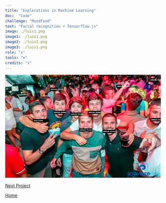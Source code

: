 ```yaml
---
title: "Explorations in Machine Learning"
doc:  "Code"
challenge: "Moodfood"
text: "Facial recognition + Tensorflow.js"
image: ./luis1.png
image1: ./luis1.png
image2: ./luis1.png
image3: ./luis1.png
role: "x"
tools: "x"
credits: "x"
---
```


![Hero](./luis1.png)

[Next Project](/apis)

[Home](/)
